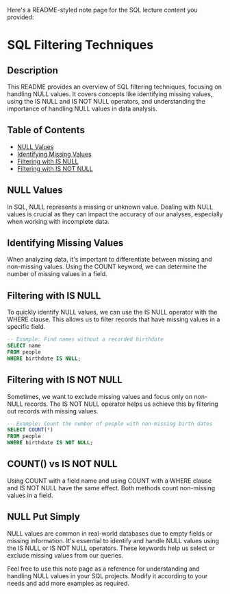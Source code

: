 Here's a README-styled note page for the SQL lecture content you provided:

# SQL Filtering Techniques

## Description
This README provides an overview of SQL filtering techniques, focusing on handling NULL values. It covers concepts like identifying missing values, using the IS NULL and IS NOT NULL operators, and understanding the importance of handling NULL values in data analysis.

## Table of Contents
- [NULL Values](#null-values)
- [Identifying Missing Values](#identifying-missing-values)
- [Filtering with IS NULL](#filtering-with-is-null)
- [Filtering with IS NOT NULL](#filtering-with-is-not-null)

## NULL Values
In SQL, NULL represents a missing or unknown value. Dealing with NULL values is crucial as they can impact the accuracy of our analyses, especially when working with incomplete data.

## Identifying Missing Values
When analyzing data, it's important to differentiate between missing and non-missing values. Using the COUNT keyword, we can determine the number of missing values in a field.

## Filtering with IS NULL
To quickly identify NULL values, we can use the IS NULL operator with the WHERE clause. This allows us to filter records that have missing values in a specific field.

```sql
-- Example: Find names without a recorded birthdate
SELECT name
FROM people
WHERE birthdate IS NULL;
```

## Filtering with IS NOT NULL
Sometimes, we want to exclude missing values and focus only on non-NULL records. The IS NOT NULL operator helps us achieve this by filtering out records with missing values.

```sql
-- Example: Count the number of people with non-missing birth dates
SELECT COUNT(*)
FROM people
WHERE birthdate IS NOT NULL;
```

## COUNT() vs IS NOT NULL
Using COUNT with a field name and using COUNT with a WHERE clause and IS NOT NULL have the same effect. Both methods count non-missing values in a field.

## NULL Put Simply
NULL values are common in real-world databases due to empty fields or missing information. It's essential to identify and handle NULL values using the IS NULL or IS NOT NULL operators. These keywords help us select or exclude missing values from our queries.

Feel free to use this note page as a reference for understanding and handling NULL values in your SQL projects. Modify it according to your needs and add more examples as required.

